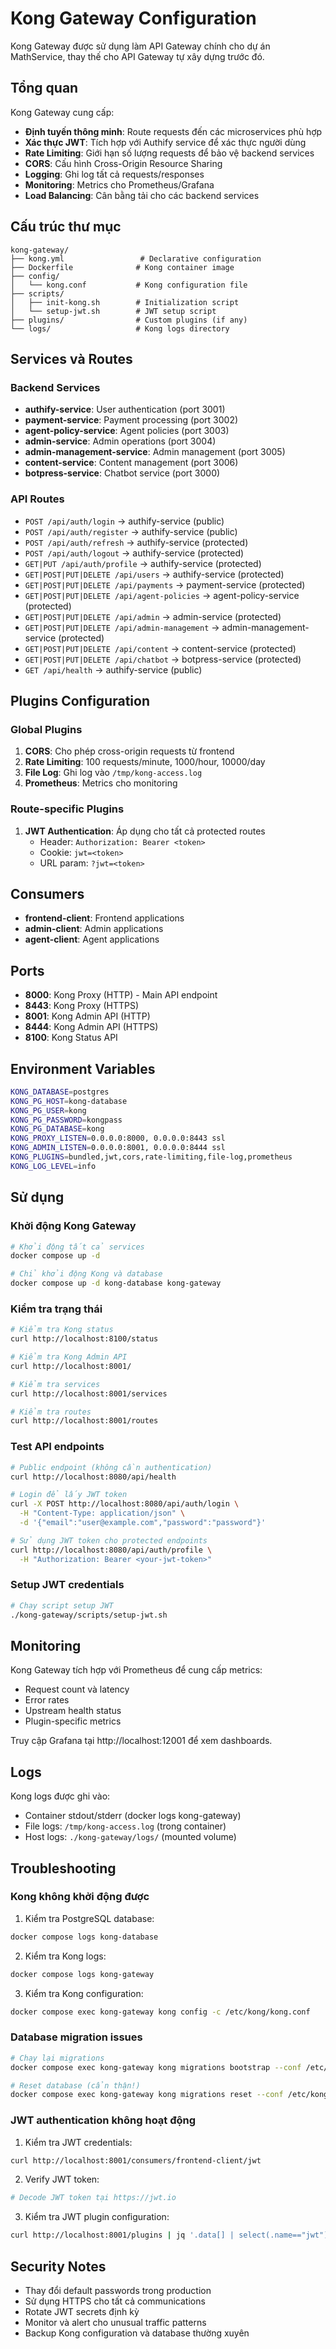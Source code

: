 # Kong Gateway Configuration

Kong Gateway được sử dụng làm API Gateway chính cho dự án MathService, thay thế cho API Gateway tự xây dựng trước đó.

## Tổng quan

Kong Gateway cung cấp:
- **Định tuyến thông minh**: Route requests đến các microservices phù hợp
- **Xác thực JWT**: Tích hợp với Authify service để xác thực người dùng
- **Rate Limiting**: Giới hạn số lượng requests để bảo vệ backend services
- **CORS**: Cấu hình Cross-Origin Resource Sharing
- **Logging**: Ghi log tất cả requests/responses
- **Monitoring**: Metrics cho Prometheus/Grafana
- **Load Balancing**: Cân bằng tải cho các backend services

## Cấu trúc thư mục

```
kong-gateway/
├── kong.yml                 # Declarative configuration
├── Dockerfile              # Kong container image
├── config/
│   └── kong.conf           # Kong configuration file
├── scripts/
│   ├── init-kong.sh        # Initialization script
│   └── setup-jwt.sh        # JWT setup script
├── plugins/                # Custom plugins (if any)
└── logs/                   # Kong logs directory
```

## Services và Routes

### Backend Services
- **authify-service**: User authentication (port 3001)
- **payment-service**: Payment processing (port 3002)
- **agent-policy-service**: Agent policies (port 3003)
- **admin-service**: Admin operations (port 3004)
- **admin-management-service**: Admin management (port 3005)
- **content-service**: Content management (port 3006)
- **botpress-service**: Chatbot service (port 3000)

### API Routes
- `POST /api/auth/login` → authify-service (public)
- `POST /api/auth/register` → authify-service (public)
- `POST /api/auth/refresh` → authify-service (protected)
- `POST /api/auth/logout` → authify-service (protected)
- `GET|PUT /api/auth/profile` → authify-service (protected)
- `GET|POST|PUT|DELETE /api/users` → authify-service (protected)
- `GET|POST|PUT|DELETE /api/payments` → payment-service (protected)
- `GET|POST|PUT|DELETE /api/agent-policies` → agent-policy-service (protected)
- `GET|POST|PUT|DELETE /api/admin` → admin-service (protected)
- `GET|POST|PUT|DELETE /api/admin-management` → admin-management-service (protected)
- `GET|POST|PUT|DELETE /api/content` → content-service (protected)
- `GET|POST|PUT|DELETE /api/chatbot` → botpress-service (protected)
- `GET /api/health` → authify-service (public)

## Plugins Configuration

### Global Plugins
1. **CORS**: Cho phép cross-origin requests từ frontend
2. **Rate Limiting**: 100 requests/minute, 1000/hour, 10000/day
3. **File Log**: Ghi log vào `/tmp/kong-access.log`
4. **Prometheus**: Metrics cho monitoring

### Route-specific Plugins
1. **JWT Authentication**: Áp dụng cho tất cả protected routes
   - Header: `Authorization: Bearer <token>`
   - Cookie: `jwt=<token>`
   - URL param: `?jwt=<token>`

## Consumers

- **frontend-client**: Frontend applications
- **admin-client**: Admin applications
- **agent-client**: Agent applications

## Ports

- **8000**: Kong Proxy (HTTP) - Main API endpoint
- **8443**: Kong Proxy (HTTPS)
- **8001**: Kong Admin API (HTTP)
- **8444**: Kong Admin API (HTTPS)
- **8100**: Kong Status API

## Environment Variables

```bash
KONG_DATABASE=postgres
KONG_PG_HOST=kong-database
KONG_PG_USER=kong
KONG_PG_PASSWORD=kongpass
KONG_PG_DATABASE=kong
KONG_PROXY_LISTEN=0.0.0.0:8000, 0.0.0.0:8443 ssl
KONG_ADMIN_LISTEN=0.0.0.0:8001, 0.0.0.0:8444 ssl
KONG_PLUGINS=bundled,jwt,cors,rate-limiting,file-log,prometheus
KONG_LOG_LEVEL=info
```

## Sử dụng

### Khởi động Kong Gateway

```bash
# Khởi động tất cả services
docker compose up -d

# Chỉ khởi động Kong và database
docker compose up -d kong-database kong-gateway
```

### Kiểm tra trạng thái

```bash
# Kiểm tra Kong status
curl http://localhost:8100/status

# Kiểm tra Kong Admin API
curl http://localhost:8001/

# Kiểm tra services
curl http://localhost:8001/services

# Kiểm tra routes
curl http://localhost:8001/routes
```

### Test API endpoints

```bash
# Public endpoint (không cần authentication)
curl http://localhost:8080/api/health

# Login để lấy JWT token
curl -X POST http://localhost:8080/api/auth/login \
  -H "Content-Type: application/json" \
  -d '{"email":"user@example.com","password":"password"}'

# Sử dụng JWT token cho protected endpoints
curl http://localhost:8080/api/auth/profile \
  -H "Authorization: Bearer <your-jwt-token>"
```

### Setup JWT credentials

```bash
# Chạy script setup JWT
./kong-gateway/scripts/setup-jwt.sh
```

## Monitoring

Kong Gateway tích hợp với Prometheus để cung cấp metrics:

- Request count và latency
- Error rates
- Upstream health status
- Plugin-specific metrics

Truy cập Grafana tại http://localhost:12001 để xem dashboards.

## Logs

Kong logs được ghi vào:
- Container stdout/stderr (docker logs kong-gateway)
- File logs: `/tmp/kong-access.log` (trong container)
- Host logs: `./kong-gateway/logs/` (mounted volume)

## Troubleshooting

### Kong không khởi động được

1. Kiểm tra PostgreSQL database:
```bash
docker compose logs kong-database
```

2. Kiểm tra Kong logs:
```bash
docker compose logs kong-gateway
```

3. Kiểm tra Kong configuration:
```bash
docker compose exec kong-gateway kong config -c /etc/kong/kong.conf
```

### Database migration issues

```bash
# Chạy lại migrations
docker compose exec kong-gateway kong migrations bootstrap --conf /etc/kong/kong.conf

# Reset database (cẩn thận!)
docker compose exec kong-gateway kong migrations reset --conf /etc/kong/kong.conf --yes
```

### JWT authentication không hoạt động

1. Kiểm tra JWT credentials:
```bash
curl http://localhost:8001/consumers/frontend-client/jwt
```

2. Verify JWT token:
```bash
# Decode JWT token tại https://jwt.io
```

3. Kiểm tra JWT plugin configuration:
```bash
curl http://localhost:8001/plugins | jq '.data[] | select(.name=="jwt")'
```

## Security Notes

- Thay đổi default passwords trong production
- Sử dụng HTTPS cho tất cả communications
- Rotate JWT secrets định kỳ
- Monitor và alert cho unusual traffic patterns
- Backup Kong configuration và database thường xuyên